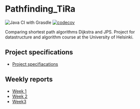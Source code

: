 # Pathfinding_TiRa
![Java CI with Grasdle](https://github.com/eevib/Pathfinding_TiRa/workflows/Java%20CI%20with%20Gradle/badge.svg)
[![codecov](https://codecov.io/gh/eevib/Pathfinding_TiRa/branch/main/graph/badge.svg?token=QY41EJLVWL)](https://codecov.io/gh/eevib/Pathfinding_TiRa)

Comparing shortest path algorithms Dijkstra and JPS. Project for datastructure and algorithm course at the University of Helsinki.

## Project specifications
* [Project specifiacations](https://github.com/eevib/Pathfinding_TiRa/blob/main/documentation/project_specification.md)

## Weekly reports
* [Week 1](https://github.com/eevib/Pathfinding_TiRa/blob/main/documentation/weekly_report_1.md)
* [Week 2](https://github.com/eevib/Pathfinding_TiRa/blob/main/documentation/weekly_report_2.md)
* [Week3](https://github.com/eevib/Pathfinding_TiRa/blob/main/documentation/weekly_report_3.md)
